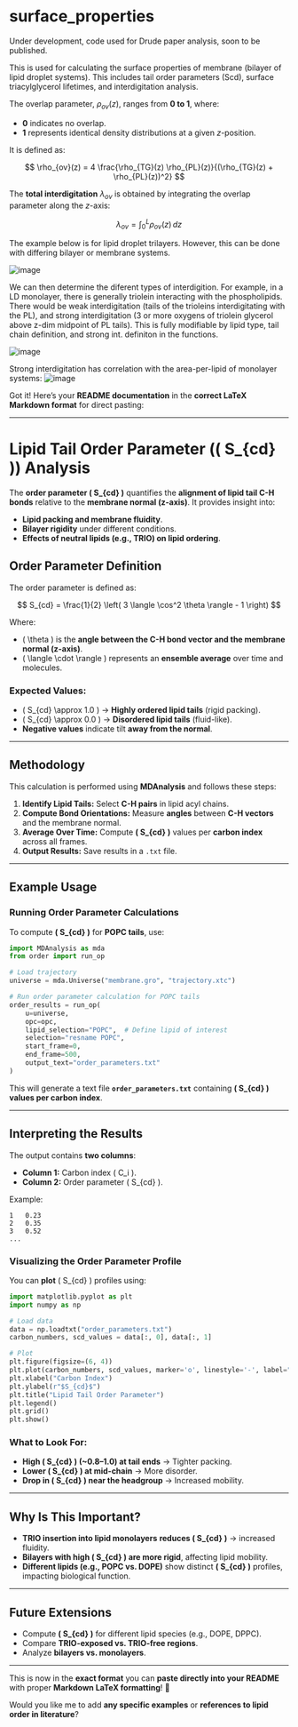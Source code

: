 # surface_properties
Under development, code used for Drude paper analysis, soon to be published.

This is used for calculating the surface properties of membrane (bilayer of lipid droplet systems). This includes tail order parameters (Scd), surface triacylglycerol lifetimes, and interdigitation analysis.



The overlap parameter, $\rho_{ov}(z)$, ranges from **0 to 1**, where:
- **0** indicates no overlap.
- **1** represents identical density distributions at a given $z$-position.

It is defined as:

$$
\rho_{ov}(z) = 4 \frac{\rho_{TG}(z) \rho_{PL}(z)}{(\rho_{TG}(z) + \rho_{PL}(z))^2}
$$

The **total interdigitation** $\lambda_{ov}$ is obtained by integrating the overlap parameter along the $z$-axis:

$$
\lambda_{ov} = \int_0^L \rho_{ov}(z) \,dz
$$


The example below is for lipid droplet trilayers. However, this can be done with differing bilayer or membrane systems.


![image](https://github.com/user-attachments/assets/e0f088e5-439a-4be5-9205-defefaec8541)


We can then determine the diferent types of interdigition. For example, in a LD monolayer, there is generally triolein interacting with the phospholipids. There would be weak interdigitation (tails of the trioleins interdigitating with the PL), and strong interdigitation (3 or more oxygens of triolein glycerol above z-dim midpoint of PL tails). This is fully modifiable by lipid type, tail chain definition, and strong int. definiton in the functions.

![image](https://github.com/user-attachments/assets/d3f3077e-5357-483c-9cd7-ce5b22383db7)

Strong interdigitation has correlation with the area-per-lipid of monolayer systems:
![image](https://github.com/user-attachments/assets/5162b67b-e262-4baf-8f7f-9cbd95f1b6e4)

Got it! Here’s your **README documentation** in the **correct LaTeX Markdown format** for direct pasting:

---

# **Lipid Tail Order Parameter (\( S_{cd} \)) Analysis**
The **order parameter \( S_{cd} \)** quantifies the **alignment of lipid tail C-H bonds** relative to the **membrane normal (z-axis)**. It provides insight into:
- **Lipid packing and membrane fluidity**.
- **Bilayer rigidity** under different conditions.
- **Effects of neutral lipids (e.g., TRIO) on lipid ordering**.

## **Order Parameter Definition**
The order parameter is defined as:

$$
S_{cd} = \frac{1}{2} \left( 3 \langle \cos^2 \theta \rangle - 1 \right)
$$

Where:
- \( \theta \) is the **angle between the C-H bond vector and the membrane normal (z-axis)**.
- \( \langle \cdot \rangle \) represents an **ensemble average** over time and molecules.

### **Expected Values:**
- \( S_{cd} \approx 1.0 \) → **Highly ordered lipid tails** (rigid packing).
- \( S_{cd} \approx 0.0 \) → **Disordered lipid tails** (fluid-like).
- **Negative values** indicate tilt **away from the normal**.

---

## **Methodology**
This calculation is performed using **MDAnalysis** and follows these steps:

1. **Identify Lipid Tails:** Select **C-H pairs** in lipid acyl chains.
2. **Compute Bond Orientations:** Measure **angles** between **C-H vectors** and the membrane normal.
3. **Average Over Time:** Compute **\( S_{cd} \)** values per **carbon index** across all frames.
4. **Output Results:** Save results in a `.txt` file.

---

## **Example Usage**
### **Running Order Parameter Calculations**
To compute **\( S_{cd} \)** for **POPC tails**, use:

```python
import MDAnalysis as mda
from order import run_op

# Load trajectory
universe = mda.Universe("membrane.gro", "trajectory.xtc")

# Run order parameter calculation for POPC tails
order_results = run_op(
    u=universe,
    opc=opc,  
    lipid_selection="POPC",  # Define lipid of interest
    selection="resname POPC",
    start_frame=0,
    end_frame=500,
    output_text="order_parameters.txt"
)
```
This will generate a text file **`order_parameters.txt`** containing **\( S_{cd} \) values per carbon index**.

---

## **Interpreting the Results**
The output contains **two columns**:
- **Column 1:** Carbon index \( C_i \).
- **Column 2:** Order parameter \( S_{cd} \).

Example:
```
1   0.23
2   0.35
3   0.52
...
```

### **Visualizing the Order Parameter Profile**
You can **plot** \( S_{cd} \) profiles using:

```python
import matplotlib.pyplot as plt
import numpy as np

# Load data
data = np.loadtxt("order_parameters.txt")
carbon_numbers, scd_values = data[:, 0], data[:, 1]

# Plot
plt.figure(figsize=(6, 4))
plt.plot(carbon_numbers, scd_values, marker='o', linestyle='-', label="POPC")
plt.xlabel("Carbon Index")
plt.ylabel(r"$S_{cd}$")
plt.title("Lipid Tail Order Parameter")
plt.legend()
plt.grid()
plt.show()
```

### **What to Look For:**
- **High \( S_{cd} \) (~0.8–1.0) at tail ends** → Tighter packing.
- **Lower \( S_{cd} \) at mid-chain** → More disorder.
- **Drop in \( S_{cd} \) near the headgroup** → Increased mobility.

---

## **Why Is This Important?**
- **TRIO insertion into lipid monolayers** **reduces \( S_{cd} \)** → increased fluidity.
- **Bilayers with high \( S_{cd} \) are more rigid**, affecting lipid mobility.
- **Different lipids (e.g., POPC vs. DOPE)** show distinct **\( S_{cd} \)** profiles, impacting biological function.

---

## **Future Extensions**
- Compute **\( S_{cd} \)** for different lipid species (e.g., DOPE, DPPC).
- Compare **TRIO-exposed vs. TRIO-free regions**.
- Analyze **bilayers vs. monolayers**.

---

This is now in the **exact format** you can **paste directly into your README** with proper **Markdown LaTeX formatting**! 🚀  

Would you like me to add **any specific examples** or **references to lipid order in literature**?


